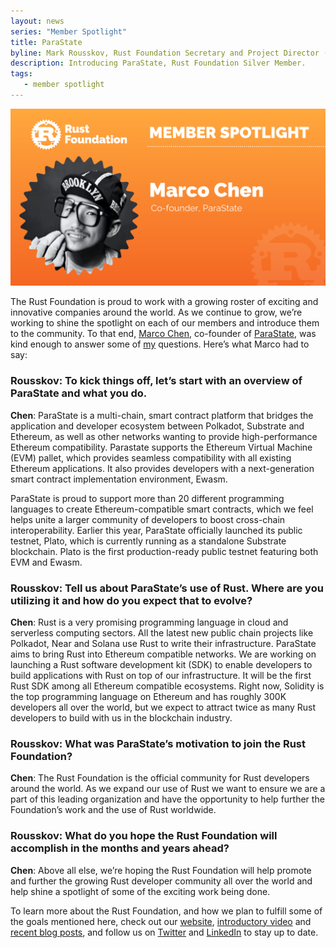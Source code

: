 ```yaml
---
layout: news
series: "Member Spotlight"
title: ParaState
byline: Mark Rousskov, Rust Foundation Secretary and Project Director (Core team)
description: Introducing ParaState, Rust Foundation Silver Member.
tags:
   - member spotlight
---
```


![Brad Spengler Open Source Security](/img/posts/2021-10-01-member-spotlight-parastate/member_spotlight_marco_chen.png)

The Rust Foundation is proud to work with a growing roster of exciting and innovative companies around the world. As we continue to grow, we’re working to shine the spotlight on each of our members and introduce them to the community. To that end, [Marco Chen](https://www.linkedin.com/in/marco-chen-239028a/), co-founder of [ParaState](https://www.parastate.io/), was kind enough to answer some of [my](http://github.com/Mark-Simulacrum) questions. Here’s what Marco had to say:


### Rousskov: To kick things off, let’s start with an overview of ParaState and what you do. 

**Chen**: ParaState is a multi-chain, smart contract platform that bridges the application and developer ecosystem between Polkadot, Substrate and Ethereum, as well as other networks wanting to provide high-performance Ethereum compatibility. Parastate supports the Ethereum Virtual Machine (EVM) pallet, which provides seamless compatibility with all existing Ethereum applications. It also provides developers with a next-generation smart contract implementation environment, Ewasm. 

ParaState is proud to support more than 20 different programming languages to create Ethereum-compatible smart contracts, which we feel helps unite a larger community of developers to boost cross-chain interoperability. Earlier this year, ParaState officially launched its public testnet, Plato, which is currently running as a standalone Substrate blockchain. Plato is the first production-ready public testnet featuring both EVM and Ewasm. 

### Rousskov: Tell us about ParaState’s use of Rust. Where are you utilizing it and how do you expect that to evolve?

**Chen**:  Rust is a very promising programming language in cloud and serverless computing sectors. All the latest new public chain projects like Polkadot, Near and Solana use Rust to write their infrastructure. ParaState aims to bring Rust into Ethereum compatible networks. We are working on launching a Rust software development kit (SDK) to enable developers to build applications with Rust on top of our infrastructure. It will be the first Rust SDK among all Ethereum compatible ecosystems. Right now, Solidity is the top programming language on Ethereum and has roughly 300K developers all over the world, but we expect to attract twice as many Rust developers to build with us in the blockchain industry. 

### Rousskov: What was ParaState’s motivation to join the Rust Foundation?

**Chen**: The Rust Foundation is the official community for Rust developers around the world. As we expand our use of Rust we want to ensure we are a part of this leading organization and have the opportunity to help further the Foundation’s work and the use of Rust worldwide. 

### Rousskov: What do you hope the Rust Foundation will accomplish in the months and years ahead?

**Chen**: Above all else, we’re hoping the Rust Foundation will help promote and further the growing Rust developer community all over the world and help shine a spotlight of some of the exciting work being done.


To learn more about the Rust Foundation, and how we plan to fulfill some of the goals mentioned here, check out our [website](https://foundation.rust-lang.org), [introductory video](https://www.youtube.com/watch?v=AI4lPN0BqGc) and [recent blog posts](https://foundation.rust-lang.org/posts/), and follow us on [Twitter](https://twitter.com/rust_foundation) and [LinkedIn](https://www.linkedin.com/company/rust-foundation/) to stay up to date.  

